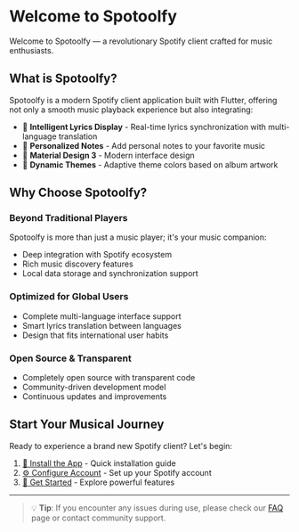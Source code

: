 # Welcome to Spotoolfy

Welcome to Spotoolfy — a revolutionary Spotify client crafted for music enthusiasts.

## What is Spotoolfy?

Spotoolfy is a modern Spotify client application built with Flutter, offering not only a smooth music playback experience but also integrating:

- 🎵 **Intelligent Lyrics Display** - Real-time lyrics synchronization with multi-language translation
- 📝 **Personalized Notes** - Add personal notes to your favorite music
- 🎨 **Material Design 3** - Modern interface design
- 🌈 **Dynamic Themes** - Adaptive theme colors based on album artwork

## Why Choose Spotoolfy?

### Beyond Traditional Players
Spotoolfy is more than just a music player; it's your music companion:
- Deep integration with Spotify ecosystem
- Rich music discovery features
- Local data storage and synchronization support

### Optimized for Global Users
- Complete multi-language interface support
- Smart lyrics translation between languages
- Design that fits international user habits

### Open Source & Transparent
- Completely open source with transparent code
- Community-driven development model
- Continuous updates and improvements

## Start Your Musical Journey

Ready to experience a brand new Spotify client? Let's begin:

1. [📱 Install the App](/en/getting-started/installation) - Quick installation guide
2. [⚙️ Configure Account](/en/getting-started/configuration) - Set up your Spotify account
3. [🚀 Get Started](/en/features/overview) - Explore powerful features

---

> 💡 **Tip**: If you encounter any issues during use, please check our [FAQ](/en/advanced/faq) page or contact community support.